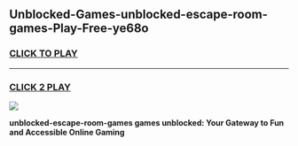 
## Unblocked-Games-unblocked-escape-room-games-Play-Free-ye68o
<h3>
<a href="https://premium76.site?title=unblocked-escape-room-games&ref=12A">CLICK TO PLAY</a></h3>
<hr>

<h3>
<a href="https://premium76.site?title=unblocked-escape-room-games&ref=12A">CLICK 2 PLAY</a>
  
</h3>

<a href="https://premium76.site?title=unblocked-escape-room-games&ref=12A"><img src="https://clearcache.store/games.png"></a>


**unblocked-escape-room-games games unblocked: Your Gateway to Fun and Accessible Online Gaming**
